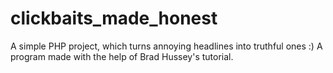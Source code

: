 # clickbaits_made_honest

A simple PHP project, which turns annoying headlines into truthful ones :)
A program made with the help of Brad Hussey's tutorial.
